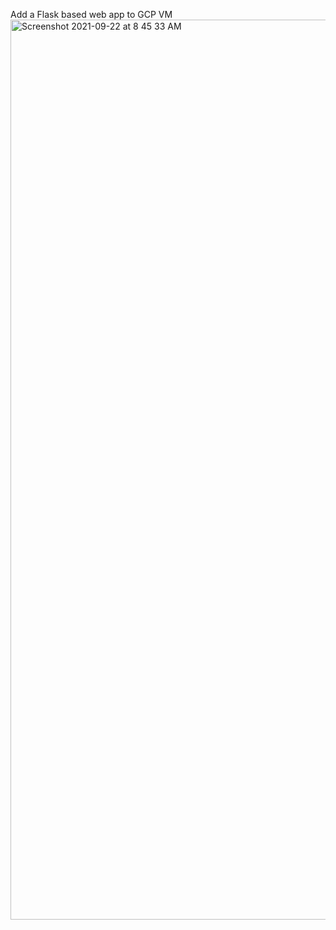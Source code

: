 Add a Flask based web app to GCP VM
<img width="1440" alt="Screenshot 2021-09-22 at 8 45 33 AM" src="https://user-images.githubusercontent.com/21003585/134277854-c5eb115f-0363-455b-b350-31281d5812be.png">
